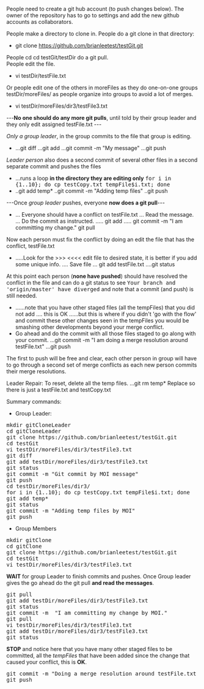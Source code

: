 People need to create a git hub account (to push changes below).
The owner of the repository has to go to settings and add the new github accounts as collaborators. 

People make a directory to clone in.
People do a git clone in that directory:
+ git clone https://github.com/brianleetest/testGit.git

People cd cd testGit/testDir do a git pull.  
People edit the file. 
+ vi testDir/testFile.txt 

Or people edit one of the others in moreFiles as they do one-on-one groups testDir/moreFiles/
  as people organize into groups to avoid a lot of merges.
+ vi testDir/moreFiles/dir3/testFile3.txt 

---<b>No one should do any more git pulls</b>, until told by their group leader and they only edit assigned  testFile.txt ---

<em>Only a group leader</em>, in the group commits to the file that group is editing.
+ ...git diff
...git add
...git commit -m "My message"
...git push


<em>Leader person</em> also does a second commit of several other files in a second separate commit and pushes the files 
+ ...runs a loop <b>in the directory they are editing only</b>  <tt>for i in {1..10}; do cp testCopy.txt tempFile$i.txt; done </tt>
+ ..git add temp*
..git commit -m "Adding temp files"
..git push

---Once <em>group leader</em> pushes, everyone <b>now does a git pull</b>---
+ ... Everyone should have a conflict on testFile.txt
... Read the message.
... Do the commit as instructed.
..... git add
..... git commit -m  "I am committing my change."
git pull

Now each person must fix the conflict by doing an edit the file that has the conflict, testFile.txt
+ .....Look for the >>>  <<<<  edit file to desired state, it is better if you add some unique info.
.... Save file
... git add testFile.txt
....git status

At this point each person (<b>none have pushed</b>) should have resolved the conflict in the file and can do a git status to see <tt>Your branch and 'origin/master' have diverged</tt> and note that a commit (and push) is still needed.
+ ......note that you have other staged files (all the tempFiles) that you did not add .... this is OK
......but this is where if you didn't 'go with the flow' and commit these other changes seen in the tempFiles you would be smashing other developments beyond your merge conflict.
+ Go ahead and do the commit with all those files staged to go along with your commit.  ...git commit -m "I am doing a merge resolution around testFile.txt"
...git push

The first to push will be free and clear, each other person in group will have to go through
a second set of  merge conflicts as each new person commits their merge resolutions.


Leader Repair:  To reset, delete all the temp files.
...git rm temp* 
Replace so there is just a testFile.txt  and testCopy.txt


Summary commands:

+ Group Leader:
<pre>
mkdir gitCloneLeader
cd gitCloneLeader
git clone https://github.com/brianleetest/testGit.git
cd testGit
vi testDir/moreFiles/dir3/testFile3.txt
git diff
git add testDir/moreFiles/dir3/testFile3.txt
git status
git commit -m "Git commit by MOI message"
git push
cd testDir/moreFiles/dir3/
for i in {1..10}; do cp testCopy.txt tempFile$i.txt; done 
git add temp*
git status
git commit -m "Adding temp files by MOI"
git push
</pre>

+ Group Members
<pre>
mkdir gitClone
cd gitClone
git clone https://github.com/brianleetest/testGit.git
cd testGit
vi testDir/moreFiles/dir3/testFile3.txt
</pre>
<B>WAIT</B> for group Leader to finish commits and pushes.
Once Group leader gives the go ahead do the git pull <b>and read the messages</b>.
<pre>
git pull
git add testDir/moreFiles/dir3/testFile3.txt
git status
git commit -m  "I am committing my change by MOI."
git pull
vi testDir/moreFiles/dir3/testFile3.txt
git add testDir/moreFiles/dir3/testFile3.txt
git status
</pre>
<b>STOP</b> and notice here that you have many other staged files to be committed, all the <em>tempFiles</em> that have been added since the change that caused your conflict, this is <b>OK</b>.
<pre>
git commit -m "Doing a merge resolution around testFile.txt by MOI"
git push
</pre>
